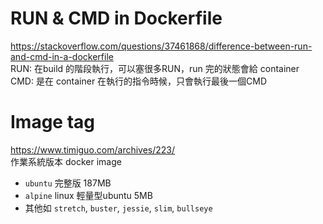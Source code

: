 # RUN & CMD in Dockerfile
https://stackoverflow.com/questions/37461868/difference-between-run-and-cmd-in-a-dockerfile   
RUN: 在build 的階段執行，可以塞很多RUN，run 完的狀態會給 container  
CMD: 是在 container 在執行的指令時候，只會執行最後一個CMD  

# Image tag 
https://www.timiguo.com/archives/223/   
作業系統版本 docker image  
- `ubuntu` 完整版 187MB
- `alpine` linux 輕量型ubuntu 5MB
- 其他如 `stretch`, `buster`, `jessie`, `slim`, `bullseye`

